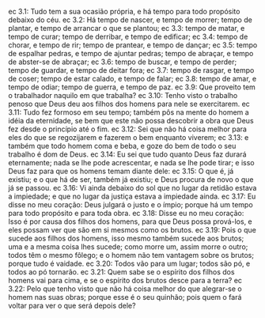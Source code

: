 ec 3.1: Tudo tem a sua ocasião própria, e há tempo para todo propósito debaixo do céu.
ec 3.2: Há tempo de nascer, e tempo de morrer; tempo de plantar, e tempo de arrancar o que se plantou;
ec 3.3: tempo de matar, e tempo de curar; tempo de derribar, e tempo de edificar;
ec 3.4: tempo de chorar, e tempo de rir; tempo de prantear, e tempo de dançar;
ec 3.5: tempo de espalhar pedras, e tempo de ajuntar pedras; tempo de abraçar, e tempo de abster-se de abraçar;
ec 3.6: tempo de buscar, e tempo de perder; tempo de guardar, e tempo de deitar fora;
ec 3.7: tempo de rasgar, e tempo de coser; tempo de estar calado, e tempo de falar;
ec 3.8: tempo de amar, e tempo de odiar; tempo de guerra, e tempo de paz.
ec 3.9: Que proveito tem o trabalhador naquilo em que trabalha?
ec 3.10: Tenho visto o trabalho penoso que Deus deu aos filhos dos homens para nele se exercitarem.
ec 3.11: Tudo fez formoso em seu tempo; também pôs na mente do homem a idéia da eternidade, se bem que este não possa descobrir a obra que Deus fez desde o princípio até o fim.
ec 3.12: Sei que não há coisa melhor para eles do que se regozijarem e fazerem o bem enquanto viverem;
ec 3.13: e também que todo homem coma e beba, e goze do bem de todo o seu trabalho é dom de Deus.
ec 3.14: Eu sei que tudo quanto Deus faz durará eternamente; nada se lhe pode acrescentar, e nada se lhe pode tirar; e isso Deus faz para que os homens temam diante dele:
ec 3.15: O que é, já existiu; e o que há de ser, também já existiu; e Deus procura de novo o que já se passou.
ec 3.16: Vi ainda debaixo do sol que no lugar da retidão estava a impiedade; e que no lugar da justiça estava a impiedade ainda.
ec 3.17: Eu disse no meu coração: Deus julgará o justo e o ímpio; porque há um tempo para todo propósito e para toda obra.
ec 3.18: Disse eu no meu coração: Isso é por causa dos filhos dos homens, para que Deus possa prová-los, e eles possam ver que são em si mesmos como os brutos.
ec 3.19: Pois o que sucede aos filhos dos homens, isso mesmo também sucede aos brutos; uma e a mesma coisa lhes sucede; como morre um, assim morre o outro; todos têm o mesmo fôlego; e o homem não tem vantagem sobre os brutos; porque tudo é vaidade.
ec 3.20: Todos vão para um lugar; todos são pó, e todos ao pó tornarão.
ec 3.21: Quem sabe se o espírito dos filhos dos homens vai para cima, e se o espírito dos brutos desce para a terra?
ec 3.22: Pelo que tenho visto que não há coisa melhor do que alegrar-se o homem nas suas obras; porque esse é o seu quinhão; pois quem o fará voltar para ver o que será depois dele?
